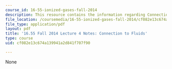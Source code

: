 ```yaml
---
course_id: 16-55-ionized-gases-fall-2014
description: This resource contains the information regarding Connection to Fluids.
file_location: /coursemedia/16-55-ionized-gases-fall-2014/cf082e13c674a139941a2d841f707f90_MIT16_55F14_Lecture4.pdf
file_type: application/pdf
layout: pdf
title: '16.55 Fall 2014 Lecture 4 Notes: Connection to Fluids'
type: course
uid: cf082e13c674a139941a2d841f707f90

---
```

None